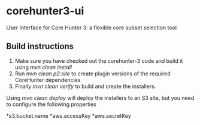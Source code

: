 # corehunter3-ui
User Interface for Core Hunter 3: a flexible core subset selection tool

## Build instructions

1. Make sure you have checked out the corehunter-3 code and build it using *mvn clean install*
2. Run *mvn clean p2:site* to create plugin versions of the required CoreHunter dependencies 
3. Finally *mvn clean verify* to build and create the installers.

Using *mvn clean deploy* will deploy the installers to an S3 site, but you need to configure the following properties

*s3.bucket.name
*aws.accessKey
*aws.secretKey
